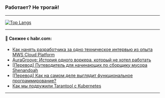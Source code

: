 ### Работает? Не трогай!

---
<!--
#### 🛠️ Technical stack:

![Java](https://img.shields.io/badge/Java-informational?logo=Oracle&style=flat&logoColor=white&color=FF4500)
![Kotlin](https://img.shields.io/badge/Kotlin-informational?logo=Kotlin&style=flat&logoColor=white&color=774D97)
![TS](https://img.shields.io/badge/TypeScript-informational?logo=typeScript&style=flat&logoColor=black&color=017acc)
![Python](https://img.shields.io/badge/Python-informational?logo=Python&style=flat&logoColor=black&color=ffdd54) <br>
![Spring](https://img.shields.io/badge/Spring-informational?logo=Spring&style=flat&logoColor=white&color=6DB33F) 
![SpringBoot](https://img.shields.io/badge/SpringBoot-informational?logo=SpringBoot&style=flat&logoColor=white&color=6DB33F)
![Nest](https://img.shields.io/badge/NestJS-informational?logo=NestJS&style=flat&logoColor=white&color=E0234E) 
![NodeJS](https://img.shields.io/badge/NodeJS-informational?logo=node.js&style=flat&logoColor=white&color=70A760)<br>
![PostgreSQL](https://img.shields.io/badge/PostgreSQL-informational?logo=PostgreSQL&style=flat&logoColor=white&color=DAA520)
![MongoDB](https://img.shields.io/badge/MongoDB-informational?logo=MongoDB&style=flat&logoColor=white&color=870000)
![Apache](https://img.shields.io/badge/Apache-informational?logo=apache&style=flat&logoColor=white&color=f74e28)

___ 
-->

<!--- #### 🛠️ : --->

[![Top Langs](https://github-readme-stats-82jvfl3w3-advtsettinggmailcoms-projects.vercel.app/api/top-langs/?username=zloylis&langs_count=10&hide_title=true&title_color=e6edf3&size_weight=0.5&count_weight=0.5&layout=compact&hide_progress=true&hide_border=true&theme=dracula&hide=css,makefile,cmake)](https://github.com/zloylis)

<!---


####  :octocat:&nbsp;&nbsp; Статистика:

![GitHub stats](https://github-readme-stats-u2qms2cxw-advtsettinggmailcoms-projects.vercel.app/api?username=zloylis&show_icons=true&hide_border=true&theme=dracula&title_color=e6edf3&include_all_commits=true&count_private=true&hide_rank=false&hide_title=true&rank_icon=github)
-->
---

#### 💬 Свежее с habr.com:

<!-- BLOG-POST-LIST:START -->
- [Как нанять разработчика за одно техническое интервью из опыта MWS Cloud Platform](https://habr.com/ru/articles/950310/?utm_source=habrahabr&utm_medium=rss&utm_campaign=950310)
- [AuraGroove: История одного воркера, который не хотел работать](https://habr.com/ru/articles/950660/?utm_source=habrahabr&utm_medium=rss&utm_campaign=950660)
- [[Перевод] Путеводитель для начинающих по сборщику мусора Shenandoah](https://habr.com/ru/companies/spring_aio/articles/950642/?utm_source=habrahabr&utm_medium=rss&utm_campaign=950642)
- [[Перевод] Как на самом деле выглядит функциональное программирование?](https://habr.com/ru/articles/950648/?utm_source=habrahabr&utm_medium=rss&utm_campaign=950648)
- [Как мы подружили Tarantool с Kubernetes](https://habr.com/ru/companies/bercut/articles/950628/?utm_source=habrahabr&utm_medium=rss&utm_campaign=950628)
<!-- BLOG-POST-LIST:END -->

---
